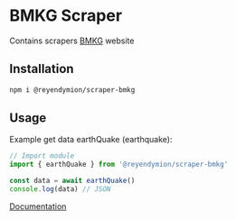 # BMKG Scraper
Contains scrapers [BMKG](https://www.bmkg.go.id/) website

## Installation
```sh
npm i @reyendymion/scraper-bmkg
```

## Usage 
Example get data earthQuake (earthquake):
```ts
// Import module
import { earthQuake } from '@reyendymion/scraper-bmkg'

const data = await earthQuake()
console.log(data) // JSON
```
[Documentation](https://ReyEndymion.github.io/scraper/modules/_ReyEndymion_scraper_bmkg.html)
